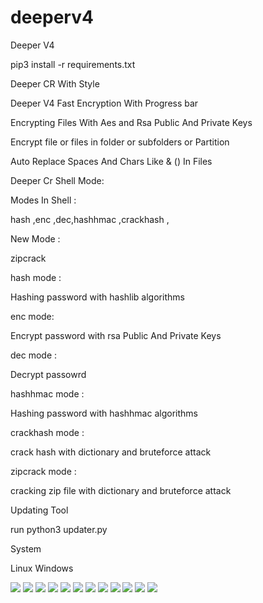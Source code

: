 # deeperv4

Deeper V4

pip3 install -r requirements.txt

Deeper CR With Style 

Deeper V4 Fast Encryption With Progress bar 

Encrypting Files With Aes and Rsa Public And Private Keys 


Encrypt file or files in folder or subfolders or Partition

Auto Replace Spaces And Chars Like & () In Files 

Deeper Cr Shell Mode:

Modes In Shell :

hash ,enc ,dec,hashhmac ,crackhash , 

New Mode :

zipcrack 

hash mode :

Hashing password with hashlib algorithms

enc mode:

Encrypt password with rsa  Public And Private Keys 

dec mode :

Decrypt passowrd 


hashhmac mode :

Hashing password with hashhmac algorithms

crackhash mode :

crack hash with dictionary and bruteforce attack 


zipcrack mode :

cracking zip file with dictionary and bruteforce attack 



Updating Tool 

run python3 updater.py


System

Linux Windows 

<img src="scrren/s1.png">   
<img src="scrren/s3.png">
<img src="scrren/s4.png">
<img src="scrren/s10.png">
<img src="scrren/s11.png">

<img src="scrren/sx1.png">
<img src="scrren/sx2.png">
<img src="scrren/sx3.png">
<img src="scrren/sx4.png">
<img src="scrren/sx5.png">
<img src="scrren/sx6.png">
<img src="scrren/sx7.png">




